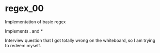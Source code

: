 # regex_00
Implementation of basic regex

Implements . and *

Interview question that I got totally wrong on the whiteboard, so I am trying to redeem myself.
